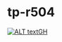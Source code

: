 # tp-r504
[![ALT textGH](https://github.com/LarryEtte/tp-r504/actions/workflows/pytest.yml/badge.svg)](https://github.com/LarryEtte/tp-r504/actions)
